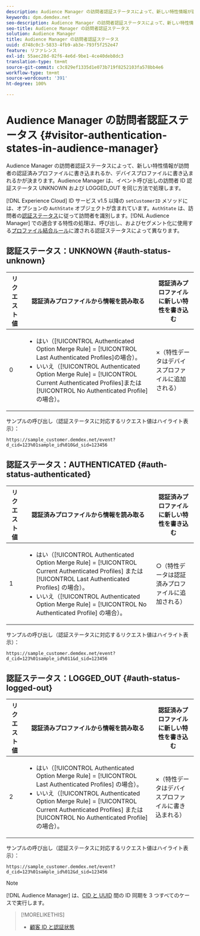 ```yaml
---
description: Audience Manager の訪問者認証ステータスによって、新しい特性情報が訪問者の認証済みプロファイルに書き込まれるか、デバイスプロファイルに書き込まれるかが決まります。Audience Manager は、イベント呼び出しの訪問者 ID 認証ステータス UNKNOWN および LOGGED_OUT を同じ方法で処理します。
keywords: dpm.demdex.net
seo-description: Audience Manager の訪問者認証ステータスによって、新しい特性情報が訪問者の認証済みプロファイルに書き込まれるか、デバイスプロファイルに書き込まれるかが決まります。Audience Manager は、イベント呼び出しの訪問者 ID 認証ステータス UNKNOWN および LOGGED_OUT を同じ方法で処理します。
seo-title: Audience Manager の訪問者認証ステータス
solution: Audience Manager
title: Audience Manager の訪問者認証ステータス
uuid: d748c0c3-5833-4fb9-ab3e-793f5f252e47
feature: リファレンス
exl-id: 55aec28d-02f6-4e6d-9be1-4ce40deb8dc3
translation-type: tm+mt
source-git-commit: c3c829ef1335d1e073b719f8252103fa578bb4e6
workflow-type: tm+mt
source-wordcount: '391'
ht-degree: 100%

---
```


# Audience Manager の訪問者認証ステータス {#visitor-authentication-states-in-audience-manager}

Audience Manager の訪問者認証ステータスによって、新しい特性情報が訪問者の認証済みプロファイルに書き込まれるか、デバイスプロファイルに書き込まれるかが決まります。Audience Manager は、イベント呼び出しの訪問者 ID 認証ステータス UNKNOWN および LOGGED_OUT を同じ方法で処理します。

[!DNL Experience Cloud] ID サービス v1.5 以降の `setCustomerID` メソッドには、オプションの `AuthState` オブジェクトが含まれています。`AuthState` は、訪問者の[認証ステータス](https://docs.adobe.com/content/help/ja-JP/id-service/using/reference/authenticated-state.html)に従って訪問者を識別します。[!DNL Audience Manager] での適合する特性の処理は、呼び出し、およびセグメント化に使用する[プロファイル結合ルール](../features/profile-merge-rules/merge-rules-dashboard.md)に渡される認証ステータスによって異なります。

## 認証ステータス：UNKNOWN {#auth-status-unknown}

| リクエスト値 | 認証済みプロファイルから情報を読み取る | 認証済みプロファイルに新しい特性を書き込む |
|---|---|---|
| 0 | <ul><li>はい（[!UICONTROL Authenticated Option Merge Rule] = [!UICONTROL Last Authenticated Profiles]の場合）。</li><li>いいえ（[!UICONTROL Authenticated Option Merge Rule] = [!UICONTROL Current Authenticated Profiles]または[!UICONTROL No Authenticated Profile]の場合）。</li></ul> | ×（特性データはデバイスプロファイルに追加される） |

サンプルの呼び出し（認証ステータスに対応するリクエスト値はハイライト表示）：

`https://sample_customer.demdex.net/event?d_cid=123%01sample_id%010&d_sid=123456`

## 認証ステータス：AUTHENTICATED {#auth-status-authenticated}

| リクエスト値 | 認証済みプロファイルから情報を読み取る | 認証済みプロファイルに新しい特性を書き込む |
|---|---|---|
| 1 | <ul><li>はい（[!UICONTROL Authenticated Option Merge Rule] = [!UICONTROL Current Authenticated Profiles] または [!UICONTROL Last Authenticated Profiles] の場合）。</li><li>いいえ（[!UICONTROL Authenticated Option Merge Rule] = [!UICONTROL No Authenticated Profile] の場合）。</li></ul> | ○（特性データは認証済みプロファイルに追加される） |

サンプルの呼び出し（認証ステータスに対応するリクエスト値はハイライト表示）：

`https://sample_customer.demdex.net/event?d_cid=123%01sample_id%011&d_sid=123456`

## 認証ステータス：LOGGED_OUT {#auth-status-logged-out}

| リクエスト値 | 認証済みプロファイルから情報を読み取る | 認証済みプロファイルに新しい特性を書き込む |
|---|---|---|
| 2 | <ul><li>はい（[!UICONTROL Authenticated Option Merge Rule] = [!UICONTROL Last Authenticated Profiles] の場合）。</li><li>いいえ（[!UICONTROL Authenticated Option Merge Rule] = [!UICONTROL Current Authenticated Profiles] または [!UICONTROL No Authenticated Profile] の場合）。</li></ul> | ×（特性データはデバイスプロファイルに書き込まれる） |

サンプルの呼び出し（認証ステータスに対応するリクエスト値はハイライト表示）：

`https://sample_customer.demdex.net/event?d_cid=123%01sample_id%012&d_sid=123456`

>[!NOTE]
>
>[!DNL Audience Manager] は、[CID と UUID](../reference/ids-in-aam.md) 間の ID 同期を 3 つすべてのケースで実行します。

>[!MORELIKETHIS]
>
>* [顧客 ID と認証状態](https://docs.adobe.com/content/help/en/id-service/using/reference/authenticated-state.html)

